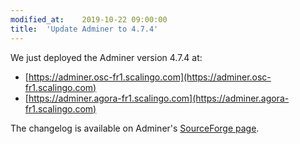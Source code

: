 ```yaml
---
modified_at:	2019-10-22 09:00:00
title:	'Update Adminer to 4.7.4'
---
```


We just deployed the Adminer version 4.7.4 at:

- [https://adminer.osc-fr1.scalingo.com](https://adminer.osc-fr1.scalingo.com)
- [https://adminer.agora-fr1.scalingo.com](https://adminer.agora-fr1.scalingo.com)

The changelog is available on Adminer's [SourceForge
page](https://sourceforge.net/p/adminer/news/2019/10/adminer-474-released/).
